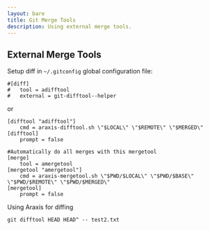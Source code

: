 ```yaml
---
layout: bare
title: Git Merge Tools
description: Using external merge tools.
---
```


## External Merge Tools
Setup diff in `~/.gitconfig` global configuration file:

    #[diff]
    #	tool = adifftool
    #	external = git-difftool--helper

or

    [difftool "adifftool"]
    	cmd = araxis-difftool.sh \"$LOCAL\" \"$REMOTE\" \"$MERGED\"
    [difftool]
    	prompt = false

    #Automatically do all merges with this mergetool
    [merge]
    	tool = amergetool
    [mergetool "amergetool"]
    	cmd = araxis-mergetool.sh \"$PWD/$LOCAL\" \"$PWD/$BASE\" \"$PWD/$REMOTE\" \"$PWD/$MERGED\"
    [mergetool]
    	prompt = false

Using Araxis for diffing

    git difftool HEAD HEAD^ -- test2.txt
